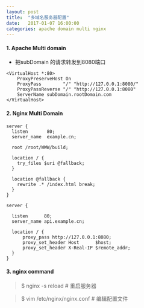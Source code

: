 ```yaml
---
layout: post
title:  "多域名服务器配置"
date:   2017-01-07 16:00:00
categories: apache domain multi nginx
---
```


#### 1. Apache Multi domain

-	把subDomain 的请求转发到8080端口

```
<VirtualHost *:80>
    ProxyPreserveHost On
    ProxyPass        "/" "http://127.0.0.1:8080/"
    ProxyPassReverse "/" "http://127.0.0.1:8080"
    ServerName subDomain.rootDomain.com
</VirtualHost>
```


#### 2. Nginx Multi Domain


```
server {
  listen       80;
  server_name  example.cn;
  
  root /root/WWW/build;

  location / {
    try_files $uri @fallback;
  }

  location @fallback {
    rewrite .* /index.html break;
  }
}

server {

  listen      80;
  server_name api.example.cn;
  
  location / {
      proxy_pass http://127.0.0.1:8080;
      proxy_set_header Host      $host;
      proxy_set_header X-Real-IP $remote_addr;
  }
}
```


#### 3. nginx command

> $ nginx -s reload # 重启服务器

> $ vim /etc/nginx/nginx.conf # 编辑配置文件

